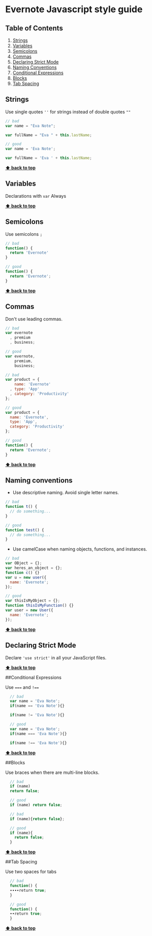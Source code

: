 Evernote Javascript style guide
======================

## Table of Contents

  1. [Strings](#strings)
  2. [Variables](#variables)
  3. [Semicolons](#semicolons)
  4. [Commas](#commas)
  5. [Declaring Strict Mode](#declaring-strict-mode)
  6. [Naming Conventions](#naming-conventions)
  7. [Conditional Expressions](#conditional-expressions)
  8. [Blocks](#Blocks)
  9. [Tab Spacing](#tab-spacing)

## Strings

Use single quotes `''` for strings instead of double quotes `""`

  ```javascript
  // bad
  var name = "Eva Note";

  var fullName = "Eva " + this.lastName;

  // good
  var name = 'Eva Note';

  var fullName = 'Eva ' + this.lastName;
  ```

**[⬆ back to top](#table-of-contents)**


## Variables

Declarations with `var` Always

**[⬆ back to top](#table-of-contents)**


## Semicolons

Use semicolons `;`

  ```javascript
  // bad
  function() {
    return 'Evernote'
  }

  // good
  function() {
    return 'Evernote';
  }
  ```

**[⬆ back to top](#table-of-contents)**

## Commas

Don't use leading commas.

  ```javascript
  // bad
  var evernote
    , premium
    , business;

  // good
  var evernote,
      premium,
      business;

  // bad
  var product = {
      name: 'Evernote'
    , type: 'App'
    , category: 'Productivity'
  };

  // good
  var product = {
    name: 'Evernote',
    type: 'App',
    category: 'Productivity'
  };

  // good
  function() {
    return 'Evernote';
  }
  ```

**[⬆ back to top](#table-of-contents)**

## Naming conventions

  - Use descriptive naming. Avoid single letter names.

  ```javascript
  // bad
  function t() {
    // do something...
  }

  // good
  function test() {
    // do something...
  }
  ```

  - Use camelCase when naming objects, functions, and instances.

  ```javascript
  // bad
  var OBject = {};
  var heres_an_object = {};
  function c() {}
  var u = new user({
    name: 'Evernote';
  });

  // good
  var thisIsMyObject = {};
  function thisIsMyFunction() {}
  var user = new User({
    name: 'Evernote';
  });
  ```

**[⬆ back to top](#table-of-contents)**


## Declaring Strict Mode

Declare `'use strict'` in all your JavaScript files.


**[⬆ back to top](#table-of-contents)**

##Conditional Expressions

Use `===` and `!==`

```javascript
  // bad
  var name = 'Eva Note';
  if(name == 'Eva Note'){}

  if(name != 'Eva Note'){}

  // good
  var name = 'Eva Note';
  if(name === 'Eva Note'){}

  if(name !== 'Eva Note'){}
  ```
**[⬆ back to top](#table-of-contents)**


##Blocks

Use braces when there are multi-line blocks.

```javascript
  // bad
  if (name)
  return false;

  // good
  if (name) return false;

  // bad
  if (name){return false};

  // good
  if (name){
    return false;
  }
  ```
**[⬆ back to top](#table-of-contents)**

##Tab Spacing

Use two spaces for tabs

```javascript
  // bad
  function() {
  ∙∙∙∙return true;
  }

  // good
  function() {
  ∙∙return true;
  }
  ```
**[⬆ back to top](#table-of-contents)**
